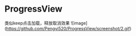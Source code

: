 # ProgressView
类似keep点击加载，释放取消效果
![image]
(https://github.com/Pengyi520/ProgressView/screenshot/2.gif)
    
